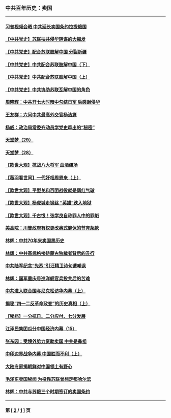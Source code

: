 ### 中共百年历史：卖国
---
#### [习普视频会晤 中共延长卖国条约拉拢俄国](../../pages/nf1176117/n13060971.md?12120430) 
#### [【中共党史】苏联扶共侵华阴谋的大揭发](../../pages/nf1176117/n13056050.md?12120430) 
#### [【中共党史】配合苏联肢解中国 分裂新疆](../../pages/nf1176117/n13040700.md?12120430) 
#### [【中共党史】中共配合苏联肢解中国（下）](../../pages/nf1176117/n13035660.md?12120430) 
#### [【中共党史】中共配合苏联肢解中国（上）](../../pages/nf1176117/n13030262.md?12120430) 
#### [【中共党史】中共协助苏联瓦解中国的角色](../../pages/nf1176117/n13018109.md?12120430) 
#### [周晓辉：中共开七大时暗中勾结日军 后感谢侵华](../../pages/nf1176117/n12921960.md?12120430) 
#### [王友群：六问中共最高外交官杨洁篪](../../pages/nf1176117/n12836495.md?12120430) 
#### [杨威：政治局常委齐动员学党史牵出的“秘密”](../../pages/nf1176117/n12764642.md?12120430) 
#### [天堂梦（29）](../../pages/nf1176117/n12408465.md?12120430) 
#### [天堂梦（28）](../../pages/nf1176117/n12408309.md?12120430) 
#### [【欺世大观】抗战八大将军 血洒疆场](../../pages/nf1176117/n12357044.md?12120430) 
#### [【薇羽看世间】一代奸相周恩来（上）](../../pages/nf1176117/n12401109.md?12120430) 
#### [【欺世大观】平型关和百团战役就是俩红气球](../../pages/nf1176117/n12359157.md?12120430) 
#### [【欺世大观】杨虎城走钢丝 “英雄”跌入地狱](../../pages/nf1176117/n12358840.md?12120430) 
#### [【欺世大观】千古恨！张学良自称罪人中的罪魁](../../pages/nf1176117/n12358629.md?12120430) 
#### [美高院：川普政府有权更改奥式健保的节育条款](../../pages/nf1176117/n12242171.md?12120430) 
#### [林辉：中共70年来卖国黑历史](../../pages/nf1176117/n11552181.md?12120430) 
#### [林辉：中共高规格接待蒙古独裁者背后的丑行](../../pages/nf1176117/n11225005.md?12120430) 
#### [中共陆军纪念“先烈”引汪精卫诗句遭嘲讽](../../pages/nf1176117/n11153345.md?12120430) 
#### [林辉：国军重庆号巡洋舰官兵投共后的苦难](../../pages/nf1176117/n10997801.md?12120430) 
#### [中共进入联合国与尼克松访华内幕（上）](../../pages/nf1176117/n10138788.md?12120430) 
#### [揭秘“四一二反革命政变”的历史真相（上）](../../pages/nf1176117/n9996650.md?12120430) 
#### [【秘档】一分抗日、二分应付、七分发展](../../pages/nf1176117/n9331484.md?12120430) 
#### [江泽民集团瓜分中国经济内幕（15）](../../pages/nf1176117/n9268584.md?12120430) 
#### [张东园：受境外势力资助卖国 中共是鼻祖](../../pages/nf1176117/n9272480.md?12120430) 
#### [中印边界战争内幕 中国胜而不利（上）](../../pages/nf1176117/n9252458.md?12120430) 
#### [大陆专家揭朝鲜对中国领土有野心](../../pages/nf1176117/n9074056.md?12120430) 
#### [毛泽东卖国秘闻 为投靠苏联曾想定都哈尔滨](../../pages/nf1176117/n9058631.md?12120430) 
#### [林辉：中共与苏俄三个时期签订的卖国条约](../../pages/nf1176117/n9036062.md?12120430) 

---
#### 第 [ [2](./2.md?12120430) / [1](./1.md?12120430) ] 页
